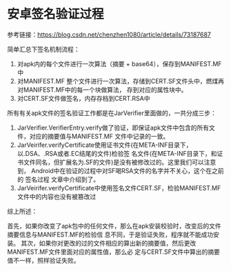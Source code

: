 # 安卓签名验证过程
参考链接：https://blog.csdn.net/chenzhen1080/article/details/73187687

简单汇总下签名机制流程：
1. 对apk内的每个文件进行一次算法（摘要 + base64），保存到MANIFEST.MF中
2. 对MANIFEST.MF 整个文件进行一次算法，存储到CERT.SF文件头中，燃煤再对MANIFEST.MF中的每一个块做算法，
存到对应的属性块中。
3. 对CERT.SF文件做签名，内存存档到CERT.RSA中

所有有关apk文件的签名验证工作都是在JarVerifier里面做的，一共分成三步：

1. JarVerifier.VerifierEntry.verify做了验证，即保证apk文件中包含的所有文件，对应的摘要值与MANIFEST.MF
文件中记录的一致。
2. JarVeirifer.verifyCertificate使用证书文件(在META-INF目录下，以.DSA、.RSA或者.EC结尾的文件)检验签
名文件(在META-INF目录下，和证书文件同名，但扩展名为.SF的文件)是没有被修改过的。这里我们可以注意到，
Android中在验证的过程中对SF喝RSA文件的名字并不关心，这个在之前的 签名过程 文章中介绍到了。
3. JarVeirifer.verifyCertificate中使用签名文件CERT.SF，检验MANIFEST.MF文件中的内容也没有被篡改过

综上所述：

首先，如果你改变了apk包中的任何文件，那么在apk安装校验时，改变后的文件摘要信息与MANIFEST.MF的检验信
息不同，于是验证失败，程序就不能成功安装。
其次，如果你对更改的过的文件相应的算出新的摘要值，然后更改MANIFEST.MF文件里面对应的属性值，那么必
定与CERT.SF文件中算出的摘要值不一样，照样验证失败。
